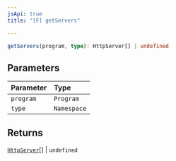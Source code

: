 ```yaml
---
jsApi: true
title: "[F] getServers"

---
```

```ts
getServers(program, type): HttpServer[] | undefined
```

## Parameters

| Parameter | Type |
| :------ | :------ |
| `program` | `Program` |
| `type` | `Namespace` |

## Returns

[`HttpServer`](Interface.HttpServer.md)[] \| `undefined`
